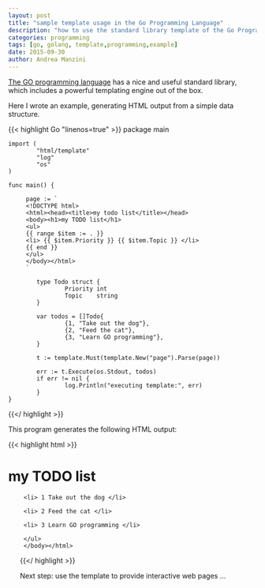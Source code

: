 ```yaml
---
layout: post
title: "sample template usage in the Go Programming Language"
description: "how to use the standard library template of the Go Programming Language"
categories: programming
tags: [go, golang, template,programming,example]
date: 2015-09-30
author: Andrea Manzini
---
```




[The GO programming language](https://golang.org/) has a nice and useful standard library, which includes a powerful templating engine out of the box.

Here I wrote an example, generating HTML output from a simple data structure.

{{< highlight Go "linenos=true" >}}
    package main

    import (
            "html/template"
            "log"
            "os"
    )

    func main() {
    
         page := `
         <!DOCTYPE html>
         <html><head><title>my todo list</title></head>
         <body><h1>my TODO list</h1>
         <ul>
         {{ range $item := . }}
         <li> {{ $item.Priority }} {{ $item.Topic }} </li>
         {{ end }}
         </ul>
         </body></html>
         `

            type Todo struct {
                    Priority int
                    Topic    string
            }

            var todos = []Todo{
                    {1, "Take out the dog"},
                    {2, "Feed the cat"},
                    {3, "Learn GO programming"},
            }

            t := template.Must(template.New("page").Parse(page))
    
            err := t.Execute(os.Stdout, todos)
            if err != nil {
                    log.Println("executing template:", err)
            }
    }
{{</ highlight >}}


This program generates the following HTML output:

{{< highlight html >}}
     <!DOCTYPE html>
     <html><head><title>my todo list</title></head>
     <body><h1>my TODO list</h1>
     <ul>

     <li> 1 Take out the dog </li>

     <li> 2 Feed the cat </li>

     <li> 3 Learn GO programming </li>

     </ul>
     </body></html>
{{</ highlight >}}

Next step: use the template to provide interactive web pages ...



